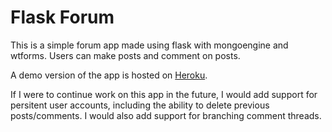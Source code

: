 # Flask Forum

This is a simple forum app made using flask with mongoengine and wtforms. Users can make posts and comment on posts. 

A demo version of the app is hosted on [Heroku](https://my-flask-forum.herokuapp.com/).

If I were to continue work on this app in the future, I would add support for persitent user accounts, including the ability to delete previous posts/comments. I would also add support for branching comment threads.